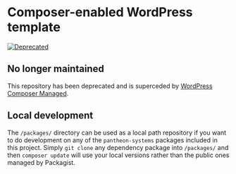 # Composer-enabled WordPress template

[![Deprecated](https://img.shields.io/badge/Pantheon-Deprecated-yellow?logo=pantheon&color=FFDC28)](https://pantheon.io/docs/oss-support-levels#deprecated)

## No longer maintained
This repository has been deprecated and is superceded by [WordPress Composer Managed](https://github.com/pantheon-systems/wordpress-composer-managed).

## Local development

The `/packages/` directory can be used as a local path repository if you want to do development on any of the `pantheon-systems` packages included in this project. Simply `git clone` any dependency package into `/packages/` and then `composer update` will use your local versions rather than the public ones managed by Packagist.